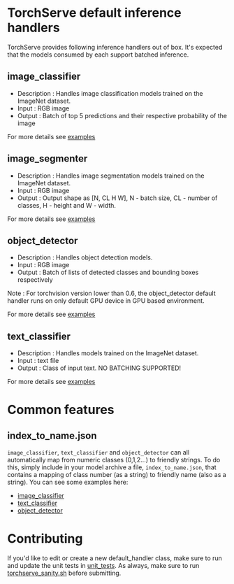 # TorchServe default inference handlers

TorchServe provides following inference handlers out of box. It's expected that the models consumed by each support batched inference.

## image_classifier

* Description : Handles image classification models trained on the ImageNet dataset.
* Input : RGB image
* Output : Batch of top 5 predictions and their respective probability of the image

For more details see [examples](https://github.com/pytorch/serve/tree/master/examples/image_classifier)

## image_segmenter

* Description : Handles image segmentation models trained on the ImageNet dataset.
* Input : RGB image
* Output : Output shape as [N, CL H W], N - batch size, CL - number of classes, H - height and W - width.

For more details see [examples](https://github.com/pytorch/serve/tree/master/examples/image_segmenter)

## object_detector

* Description : Handles object detection models.
* Input : RGB image
* Output : Batch of lists of detected classes and bounding boxes respectively

Note : For torchvision version lower than 0.6, the object_detector default handler runs on only default GPU device in GPU based environment.

For more details see [examples](https://github.com/pytorch/serve/tree/master/examples/object_detector)

## text_classifier

* Description : Handles models trained on the ImageNet dataset.
* Input : text file
* Output : Class of input text. NO BATCHING SUPPORTED!

For more details see [examples](https://github.com/pytorch/serve/tree/master/examples/text_classification)

# Common features

## index_to_name.json

`image_classifier`, `text_classifier` and `object_detector` can all automatically map from numeric classes (0,1,2...) to friendly strings. To do this, simply include in your model archive a file, `index_to_name.json`, that contains a mapping of class number (as a string) to friendly name (also as a string). You can see some examples here:
- [image_classifier](https://github.com/pytorch/serve/tree/master/examples/image_classifier/index_to_name.json)
- [text_classifier](https://github.com/pytorch/serve/tree/master/examples/text_classification/index_to_name.json)
- [object_detector](https://github.com/pytorch/serve/tree/master/examples/object_detector/index_to_name.json)

# Contributing
If you'd like to edit or create a new default_handler class, make sure to run and update the unit tests in [unit_tests](https://github.com/pytorch/serve/tree/master/ts/torch_handler/unit_tests). As always, make sure to run [torchserve_sanity.sh](https://github.com/pytorch/serve/tree/master/torchserve_sanity.sh) before submitting.
